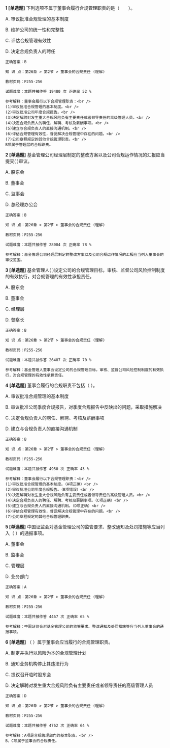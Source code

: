 **1 [单选题]** 下列选项不属于董事会履行合规管理职责的是（&emsp;&emsp;）。

A. 审议批准合规管理的基本制度

B. 维护公司的统一性和完整性

C. 评估合规管理有效性

D. 决定合规负责人的聘任

```
正确答案：B

知 识 点：第26章 > 第2节 > 董事会的合规责任 (理解)

教材页码：P255-256

试题难度：本题共被作答 19480 次 正确率 52 %

参考解释：董事会履行以下合规管理职责：<br />
(1)审议批准合规管理的基本制度。<br />
(2)审议批准公司年度合规报告。<br />
(3)决定解聘对发生重大合规风险负有主要责任或者领导责任的高级管理人员。<br />
(4)决定合规负责人的聘任、解聘、考核及薪酬事项。<br />
(5)建立与合规负责人的直接沟通机制。<br />
(6)评估合规管理有效性，督促解决合规管理中存在的问题。<br />
(7)公司章程规定的其他合规管理职责。<br />
B项属于管理层的合规职责。
```


**2 [单选题]** 基金管理公司经理层制定的整改方案以及公司合规运作情况的汇报应当提交(        )审议。

A. 股东会

B. 董事会

C. 监事会

D. 总经理办公会

```
正确答案：B

知 识 点：第26章 > 第2节 > 董事会的合规责任 (理解)

教材页码：P255-256

试题难度：本题共被作答 28084 次 正确率 78 %

参考解释：基金管理公司经理层制定的整改方案以及公司合规运作情况的汇报应当列入董事会的审议范围。
```


**3 [单选题]** 基金管理人(        )设定公司的合规管理目标，审核、监督公司风险控制制度的有效执行，对合规管理的有效性承担责任。

A. 股东会

B. 董事会

C. 经理层

D. 督察长

```
正确答案：B

知 识 点：第26章 > 第2节 > 董事会的合规责任 (理解)

教材页码：P255-256

试题难度：本题共被作答 26487 次 正确率 70 %

参考解释：基金管理人董事会设定公司的合规管理目标，审核、监督公司风险控制制度的有效执行，对合规管理的有效性承担责任。
```


**4 [单选题]** 董事会履行的合规职责不包括（      ）。

A. 审议批准合规管理的基本制度

B. 审议批准公司季度合规报告，对季度合规报告中反映出的问题，采取措施解决

C. 决定合规负责人的聘任、解聘、考核及薪酬事项

D. 建立与合规负责人的直接沟通机制

```
正确答案：B

知 识 点：第26章 > 第2节 > 董事会的合规责任 (理解)

教材页码：P255-256

试题难度：本题共被作答 4950 次 正确率 43 %

参考解释：董事会履行以下合规管理职责：<br />
(1)审议批准合规管理的基本制度。（A项正确）<br />
(2)审议批准公司年度合规报告。（B项错误）<br />
(3)决定解聘对发生重大合规风险负有主要责任或者领导责任的高级管理人员。<br />
(4)决定合规负责人的聘任、解聘、考核及薪酬事项。（C项正确）<br />
(5)建立与合规负责人的直接沟通机制。（D项正确）<br />
(6)评估合规管理有效性，督促解决合规管理中存在的问题。<br />
(7)公司章程规定的其他合规管理职责。
```


**5 [单选题]** 中国证监会对基金管理公司的监管要求、整改通知及处罚措施等应当列入（        ）的通报事项。

A. 董事会

B. 监事会

C. 管理层

D. 业务部门

```
正确答案：A

知 识 点：第26章 > 第2节 > 董事会的合规责任 (理解)

教材页码：P255-256

试题难度：本题共被作答 4467 次 正确率 65 %

参考解释：中国证监会对基金管理公司的监管要求、整改通知及处罚措施等应当列入董事会的通报事项。
```


**6 [单选题]** （       ）属于董事会应当履行的合规管理职责。

A. 制定并执行以风险为本的合规管理计划

B. 通知业务机构停止其违法行为

C. 提议召开临时股东会

D. 决定解聘对发生重大合规风险负有主要责任或者领导责任的高级管理人员

```
正确答案：D

知 识 点：第26章 > 第2节 > 董事会的合规责任 (理解)

教材页码：P255-256

试题难度：本题共被作答 4762 次 正确率 64 %

参考解释：A项是合规管理部门的基本职责。<br />
B、C项属于监事会的合规责任。
```

